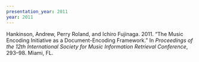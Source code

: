 ```yaml
---
presentation_year: 2011
year: 2011
---
```


Hankinson, Andrew, Perry Roland, and Ichiro Fujinaga. 2011. “The Music Encoding Initiative as a Document-Encoding Framework.” In <i>Proceedings of the 12th International Society for Music Information Retrieval Conference</i>, 293–98. Miami, FL.
